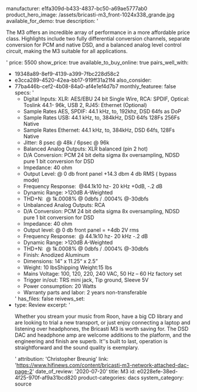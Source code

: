 manufacturer: e1fa309d-b433-4837-bc50-a69ae5777ab0
product_hero_image: /assets/bricasti-m3_front-1024x338_grande.jpg
available_for_demo: true
description: '<p>The M3 offers an incredible array of performance in a more affordable price class. Highlights include two fully differential conversion channels, separate conversion for PCM and native DSD, and a balanced analog level control circuit, making the M3 suitable for all applications.</p>'
price: 5500
show_price: true
available_to_buy_online: true
pairs_well_with:
  - 19348a89-8ef9-4139-a399-7fbc228d58c2
  - e3cca289-4520-42ea-bb17-919ff31a21f4
also_consider:
  - 77ba446b-cef2-4b08-84a0-af4e1ef4d7b7
monthly_featuree: false
specs: '<ul><li>Digital Inputs: XLR: AES/EBU 24 bit Single Wire, RCA: SPDIF, Optical: Toslink 44.1- 96k, USB 2, RJ45: Ethernet (Optional)<br></li><li>Sample Rates AES, SPDIF: 44.1 kHz, to, 192khz, DSD 64fs as DoP<br></li><li>Sample Rates USB: 44.1 kHz, to, 384kHz, DSD 64fs 128Fs 256Fs Native<br></li><li>Sample Rates Ethernet: 44.1 kHz, to, 384kHz, DSD 64fs, 128Fs Native<br></li><li>Jitter: 8 psec @ 48k / 6psec @ 96k<br></li><li>Balanced Analog Outputs: XLR balanced (pin 2 hot)<br></li><li>D/A Conversion: PCM 24 bit delta sigma 8x oversampling, NDSD pure 1 bit conversion for DSD<br></li><li>Impedance: 40 ohm<br></li><li>Output Level: @ 0 db front panel +14.3 dbm 4 db RMS ( bypass mode)<br></li><li>Frequency Response: &nbsp;@44.1k10 hz- 20 kHz +0dB, -.2 dB<br></li><li>Dynamic Range: &gt;120dB A-Weighted<br></li><li>THD+N: &nbsp;@ 1k.0008% @ 0dbfs / .0004% @-30dbfs<br></li><li>Unbalanced Analog Outputs: RCA<br></li><li>D/A Conversion: PCM 24 bit delta sigma 8x oversampling, NDSD pure 1 bit conversion for DSD<br></li><li>Impedance: 40 ohm<br></li><li>Output level: @ 0 db front panel = +4db 2V rms<br></li><li>Frequency Response: &nbsp;@ 44.1k10 hz- 20 kHz -.2 dB<br></li><li>Dynamic Range: &gt;120dB A-Weighted<br></li><li>THD+N: &nbsp;@ 1k.0008% @ 0dbfs / .0004% @-30dbfs<br></li><li>Finish: Anodized Aluminum<br></li><li>Dimensions: 14” x 11.25“ x 2.5”<br></li><li>Weight: 10 lbsShipping Weight:15 lbs<br></li><li>Mains Voltage: 100, 120, 220, 240 VAC, 50 Hz – 60 Hz factory set<br></li><li>Trigger in/out: TRS mini jack, Tip ground, Sleeve 5V<br></li><li>Power consumption: 20 Watts<br></li><li>Warranty parts and labor: 2 years non-transferable<br></li></ul>'
has_files: false
reivews_set:
  -
    type: Review
    excerpt: '<p>Whether you stream your music from Roon, have a big CD library and are looking to trial a new transport, or just enjoy connecting a laptop and listening over headphones, the Bricasti M3 is worth saving for. The DSD DAC and headphone amp are welcome additions to the platform, and the engineering and finish are superb. It''s built to last, operation is straightforward and the sound quality is exemplary.</p>'
    attribution: 'Christopher Breunig'
    link: 'https://www.hifinews.com/content/bricasti-m3-network-attached-dac-page-2'
    date_of_review: '2020-07-20'
title: M3
id: e0228efe-38ed-4f25-970f-af9a31bcd820
product-categories: dacs
system_category: source
